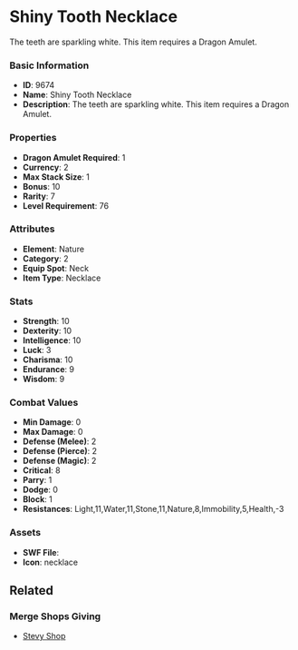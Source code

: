 # Shiny Tooth Necklace

The teeth are sparkling white. This item requires a Dragon Amulet. 

### Basic Information

- **ID**: 9674
- **Name**: Shiny Tooth Necklace
- **Description**: The teeth are sparkling white. This item requires a Dragon Amulet. 

### Properties

- **Dragon Amulet Required**: 1
- **Currency**: 2
- **Max Stack Size**: 1
- **Bonus**: 10
- **Rarity**: 7
- **Level Requirement**: 76

### Attributes

- **Element**: Nature
- **Category**: 2
- **Equip Spot**: Neck
- **Item Type**: Necklace

### Stats

- **Strength**: 10
- **Dexterity**: 10
- **Intelligence**: 10
- **Luck**: 3
- **Charisma**: 10
- **Endurance**: 9
- **Wisdom**: 9

### Combat Values

- **Min Damage**: 0
- **Max Damage**: 0
- **Defense (Melee)**: 2
- **Defense (Pierce)**: 2
- **Defense (Magic)**: 2
- **Critical**: 8
- **Parry**: 1
- **Dodge**: 0
- **Block**: 1
- **Resistances**: Light,11,Water,11,Stone,11,Nature,8,Immobility,5,Health,-3

### Assets

- **SWF File**: 
- **Icon**: necklace

## Related

### Merge Shops Giving

- [Stevy Shop](../merge-shops/138-stevy-shop.md)

